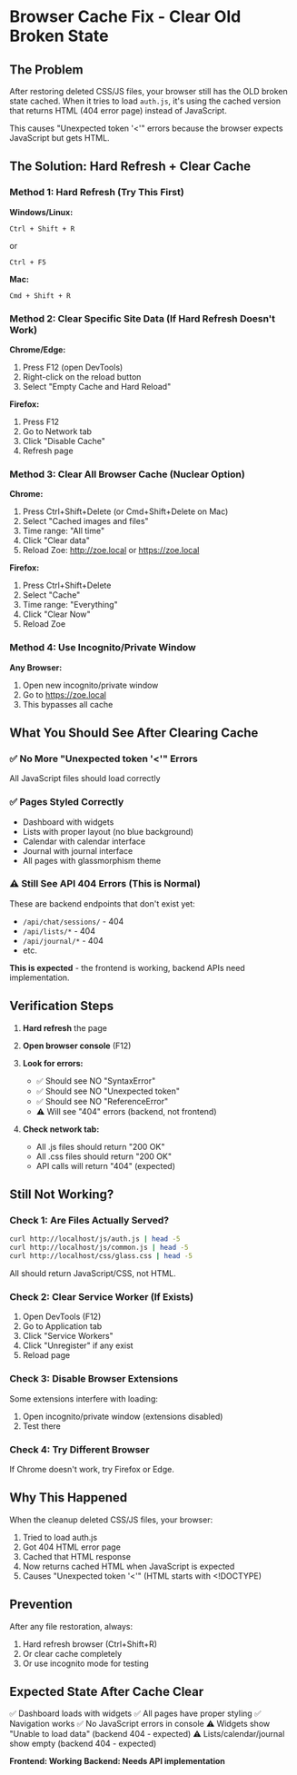 # Browser Cache Fix - Clear Old Broken State

## The Problem

After restoring deleted CSS/JS files, your browser still has the OLD broken state cached. When it tries to load `auth.js`, it's using the cached version that returns HTML (404 error page) instead of JavaScript.

This causes "Unexpected token '<'" errors because the browser expects JavaScript but gets HTML.

## The Solution: Hard Refresh + Clear Cache

### Method 1: Hard Refresh (Try This First)

**Windows/Linux:**
```
Ctrl + Shift + R
```
or
```
Ctrl + F5
```

**Mac:**
```
Cmd + Shift + R
```

### Method 2: Clear Specific Site Data (If Hard Refresh Doesn't Work)

**Chrome/Edge:**
1. Press F12 (open DevTools)
2. Right-click on the reload button
3. Select "Empty Cache and Hard Reload"

**Firefox:**
1. Press F12
2. Go to Network tab
3. Click "Disable Cache"
4. Refresh page

### Method 3: Clear All Browser Cache (Nuclear Option)

**Chrome:**
1. Press Ctrl+Shift+Delete (or Cmd+Shift+Delete on Mac)
2. Select "Cached images and files"
3. Time range: "All time"
4. Click "Clear data"
5. Reload Zoe: http://zoe.local or https://zoe.local

**Firefox:**
1. Press Ctrl+Shift+Delete
2. Select "Cache"
3. Time range: "Everything"
4. Click "Clear Now"
5. Reload Zoe

### Method 4: Use Incognito/Private Window

**Any Browser:**
1. Open new incognito/private window
2. Go to https://zoe.local
3. This bypasses all cache

## What You Should See After Clearing Cache

### ✅ No More "Unexpected token '<'" Errors
All JavaScript files should load correctly

### ✅ Pages Styled Correctly
- Dashboard with widgets
- Lists with proper layout (no blue background)
- Calendar with calendar interface
- Journal with journal interface
- All pages with glassmorphism theme

### ⚠️ Still See API 404 Errors (This is Normal)
These are backend endpoints that don't exist yet:
- `/api/chat/sessions/` - 404
- `/api/lists/*` - 404
- `/api/journal/*` - 404
- etc.

**This is expected** - the frontend is working, backend APIs need implementation.

## Verification Steps

1. **Hard refresh** the page
2. **Open browser console** (F12)
3. **Look for errors:**
   - ✅ Should see NO "SyntaxError"
   - ✅ Should see NO "Unexpected token"
   - ✅ Should see NO "ReferenceError"
   - ⚠️ Will see "404" errors (backend, not frontend)

4. **Check network tab:**
   - All .js files should return "200 OK"
   - All .css files should return "200 OK"
   - API calls will return "404" (expected)

## Still Not Working?

### Check 1: Are Files Actually Served?
```bash
curl http://localhost/js/auth.js | head -5
curl http://localhost/js/common.js | head -5
curl http://localhost/css/glass.css | head -5
```

All should return JavaScript/CSS, not HTML.

### Check 2: Clear Service Worker (If Exists)
1. Open DevTools (F12)
2. Go to Application tab
3. Click "Service Workers"
4. Click "Unregister" if any exist
5. Reload page

### Check 3: Disable Browser Extensions
Some extensions interfere with loading:
1. Open incognito/private window (extensions disabled)
2. Test there

### Check 4: Try Different Browser
If Chrome doesn't work, try Firefox or Edge.

## Why This Happened

When the cleanup deleted CSS/JS files, your browser:
1. Tried to load auth.js
2. Got 404 HTML error page
3. Cached that HTML response
4. Now returns cached HTML when JavaScript is expected
5. Causes "Unexpected token '<'" (HTML starts with <!DOCTYPE)

## Prevention

After any file restoration, always:
1. Hard refresh browser (Ctrl+Shift+R)
2. Or clear cache completely
3. Or use incognito mode for testing

## Expected State After Cache Clear

✅ Dashboard loads with widgets
✅ All pages have proper styling
✅ Navigation works
✅ No JavaScript errors in console
⚠️ Widgets show "Unable to load data" (backend 404 - expected)
⚠️ Lists/calendar/journal show empty (backend 404 - expected)

**Frontend: Working**
**Backend: Needs API implementation**

